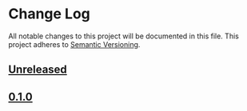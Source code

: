 # Change Log
All notable changes to this project will be documented in this file.
This project adheres to [Semantic Versioning](http://semver.org/).

## [Unreleased]

## [0.1.0]

[Unreleased]: https://github.com/johnbellone/chef-server
[0.1.0]: https://github.com/johnbellone/chef-server/compare/v0.1.0...HEAD
